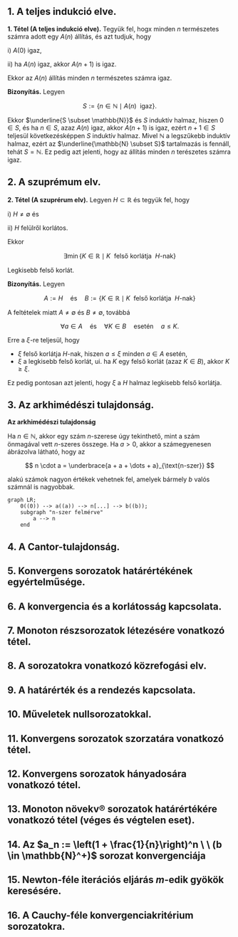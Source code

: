 ## 1. A teljes indukció elve.

**1. Tétel (A teljes indukció elve).** Tegyük fel, hogx minden $n$ természetes számra adott egy $A(n)$ állítás, és azt tudjuk, hogy

i) $A(0)$ igaz,

ii) ha $A(n)$ igaz, akkor $A(n+1)$ is igaz.

Ekkor az $A(n)$ állítás minden $n$ természetes számra igaz.

**Bizonyítás.** Legyen

$$
S := \left\{ n \in \mathbb{N} \mid A(n) \ \ \text{igaz}\right\}.
$$

Ekkor $\underline{S \subset \mathbb{N}}$ és $S$ induktív halmaz, hiszen $0 \in S$, és ha $n \in S$, azaz $A(n)$ igaz, akkor $A(n+1)$ is igaz, ezért $n + 1 \in S$ teljesül következésképpen $S$ induktív halmaz. Mivel $\mathbb{N}$ a legszűkebb induktív halmaz, ezért az $\underline{\mathbb{N} \subset S}$ tartalmazás is fennáll, tehát $S=\mathbb{N}$. Ez pedig azt jelenti, hogy az állítás minden $n$ terészetes számra igaz.

## 2. A szuprémum elv.

**2. Tétel (A szuprérum elv).** Legyen $H \subset \mathbb{R}$ és tegyük fel, hogy 

i) $H \neq \emptyset$ és

ii) $H$ felülről korlátos.

Ekkor

$$
\exists \min \left\{K \in \mathbb{R}\mid K \ \ \text{felső korlátja} \ \ H \text{-nak}\right\}
$$

Legkisebb felső korlát.

**Bizonyítás.** Legyen

$$
A:=H \quad \text{és} \quad B:=\left\{K \in \mathbb{R}\mid K \ \ \text{felső korlátja} \ \ H \text{-nak}\right\}
$$

A feltételek miatt $A \neq \emptyset$ és $B \neq \emptyset$, továbbá

$$
\forall a \in A \quad \text{és} \quad \forall K \in B \quad \text{esetén} \quad a \leq K.
$$

Erre a $\xi$-re teljesül, hogy 

- $\xi$ felső korlátja $H$-nak, hiszen $a\leq \xi$ minden $a \in A$ esetén,
- $\xi$ a legkisebb felső korlát, ui. ha $K$ egy felső korlát (azaz $K \in B$), akkor $K \geq \xi$.

Ez pedig pontosan azt jelenti, hogy $\xi$ a $H$ halmaz legkisebb felső korlátja.

## 3. Az arkhimédészi tulajdonság.

**Az arkhimédészi tulajdonság**

Ha $n \in \mathbb{N}$, akkor egy szám $n$-szerese úgy tekinthető, mint a szám önmagával vett $n$-szeres összege. Ha $a >0$, akkor a számegyenesen ábrázolva látható, hogy az 

$$
n \cdot a = \underbrace{a + a + \dots + a}_{\text{n-szer}}
$$

alakú számok nagyon értékek vehetnek fel, amelyek bármely $b$ valós számnál is nagyobbak.

```mermaid
graph LR;
    0((0)) --> a((a)) --> n[...] --> b((b));
    subgraph "n-szer felmérve"
        a --> n
    end
```


## 4. A Cantor-tulajdonság.



## 5. Konvergens sorozatok határértékének egyértelműsége.



## 6. A konvergencia és a korlátosság kapcsolata.



## 7. Monoton részsorozatok létezésére vonatkozó tétel.



## 8. A sorozatokra vonatkozó közrefogási elv.



## 9. A határérték és a rendezés kapcsolata.



## 10. Műveletek nullsorozatokkal.



## 11. Konvergens sorozatok szorzatára vonatkozó tétel.



## 12. Konvergens sorozatok hányadosára vonatkozó tétel.



## 13. Monoton növekv® sorozatok határértékére vonatkozó tétel (véges és végtelen eset).



## 14. Az $a_n := \left(1 + \frac{1}{n}\right)^n \ \ (b \in \mathbb{N}^+)$ sorozat konvergenciája



## 15. Newton-féle iterációs eljárás $m$-edik gyökök keresésére.



## 16. A Cauchy-féle konvergenciakritérium sorozatokra.